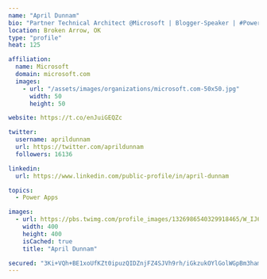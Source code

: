 ```yaml
---
name: "April Dunnam"
bio: "Partner Technical Architect @Microsoft | Blogger-Speaker | #PowerApps, #PowerAutomate, #Office365, #SharePoint | #WIT | #Karaoke Queen"
location: Broken Arrow, OK
type: "profile"
heat: 125

affiliation:
  name: Microsoft
  domain: microsoft.com
  images:
    - url: "/assets/images/organizations/microsoft.com-50x50.jpg"
      width: 50
      height: 50

website: https://t.co/enJuiGEQZc

twitter:
  username: aprildunnam
  url: https://twitter.com/aprildunnam
  followers: 16136

linkedin:
  url: https://www.linkedin.com/public-profile/in/april-dunnam

topics:
  - Power Apps

images:
  - url: https://pbs.twimg.com/profile_images/1326986540329918465/W_IJ6Ih2_400x400.jpg
    width: 400
    height: 400
    isCached: true
    title: "April Dunnam"

secured: "3Ki+VQh+BE1xoUfKZt0ipuzQIDZnjFZ4SJVh9rh/iGkzukOYlGolWGpBm3ham0SjkGZR1u2Nr5pynwXBDwAeW+yVcwsLmkD443j5bDC3Z//f6tbjjDD1ehwL9/Ut7+UmUVUKH2VNaObpcjd+aA8R69ahJucRlvFAFUqHnsGQRr9d2yq33TC1VVnQIsRtaTHp+EiIVp0RYknq7RMhm0c+i9tEEwLTHb1DGUYaC11Xqm2F52dzRy9NJrlJ2qB+bwati51X5Wd4TRmEEXrQrCLXSf7yq5s+MJ3lAUJWjJlJDaSjHYBxt5SxD+/+6lllvnq9rW2DEHdHJH8W+on+642jfUVNrdI6DOHSj81YICDwKhK6NRS6B2CYLFCpqbzQtfNX69iU5YWLA38bG1W927IiRqn6qmKoFsXWET89WKLAJzY=;HyRw2e52XDzy2Gzhk3PLHQ=="
---
```


